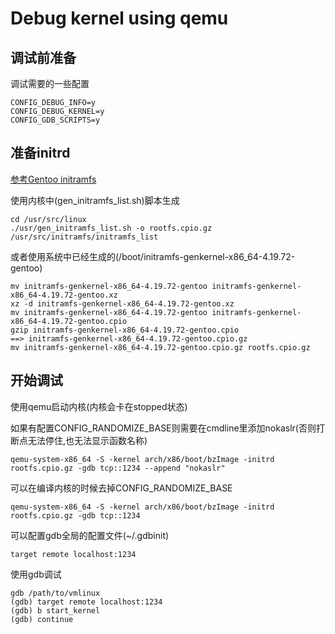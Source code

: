 # Debug kernel using qemu

## 调试前准备

调试需要的一些配置

	CONFIG_DEBUG_INFO=y
	CONFIG_DEBUG_KERNEL=y
	CONFIG_GDB_SCRIPTS=y

## 准备initrd

[参考Gentoo initramfs](https://wiki.gentoo.org/wiki/Early_Userspace_Mounting)

使用内核中(gen_initramfs_list.sh)脚本生成

	cd /usr/src/linux
	./usr/gen_initramfs_list.sh -o rootfs.cpio.gz /usr/src/initramfs/initramfs_list

或者使用系统中已经生成的(/boot/initramfs-genkernel-x86_64-4.19.72-gentoo)

	mv initramfs-genkernel-x86_64-4.19.72-gentoo initramfs-genkernel-x86_64-4.19.72-gentoo.xz
	xz -d initramfs-genkernel-x86_64-4.19.72-gentoo.xz
	mv initramfs-genkernel-x86_64-4.19.72-gentoo initramfs-genkernel-x86_64-4.19.72-gentoo.cpio
	gzip initramfs-genkernel-x86_64-4.19.72-gentoo.cpio
	==> initramfs-genkernel-x86_64-4.19.72-gentoo.cpio.gz
	mv initramfs-genkernel-x86_64-4.19.72-gentoo.cpio.gz rootfs.cpio.gz

## 开始调试

使用qemu启动内核(内核会卡在stopped状态)

如果有配置CONFIG_RANDOMIZE_BASE则需要在cmdline里添加nokaslr(否则打断点无法停住,也无法显示函数名称)

	qemu-system-x86_64 -S -kernel arch/x86/boot/bzImage -initrd rootfs.cpio.gz -gdb tcp::1234 --append "nokaslr"

可以在编译内核的时候去掉CONFIG_RANDOMIZE_BASE

	qemu-system-x86_64 -S -kernel arch/x86/boot/bzImage -initrd rootfs.cpio.gz -gdb tcp::1234

可以配置gdb全局的配置文件(~/.gdbinit)

	target remote localhost:1234

使用gdb调试

	gdb /path/to/vmlinux
	(gdb) target remote localhost:1234
	(gdb) b start_kernel
	(gdb) continue
